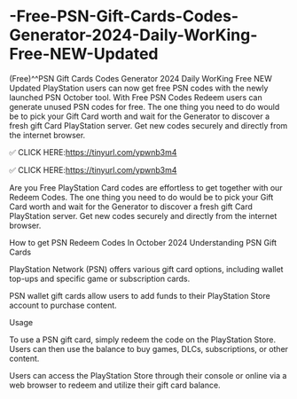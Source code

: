 # -Free-PSN-Gift-Cards-Codes-Generator-2024-Daily-WorKing-Free-NEW-Updated
(Free)^^PSN Gift Cards Codes  Generator 2024 Daily WorKing Free NEW Updated
PlayStation users can now get free PSN codes with the newly launched PSN October tool. With Free PSN Codes Redeem users can generate unused PSN codes for free. The one thing you need to do would be to pick your Gift Card worth and wait for the Generator to discover a fresh gift Card PlayStation server. Get new codes securely and directly from the internet browser.

✅ CLICK HERE:https://tinyurl.com/ypwnb3m4

✅ CLICK HERE:https://tinyurl.com/ypwnb3m4


Are you Free PlayStation Card codes are effortless to get together with our Redeem Codes. The one thing you need to do would be to pick your Gift Card worth and wait for the Generator to discover a fresh gift Card PlayStation server. Get new codes securely and directly from the internet browser.

How to get PSN Redeem Codes In October 2024
Understanding PSN Gift Cards

PlayStation Network (PSN) offers various gift card options, including wallet top-ups and specific game or subscription cards.

PSN wallet gift cards allow users to add funds to their PlayStation Store account to purchase content.

Usage

To use a PSN gift card, simply redeem the code on the PlayStation Store. Users can then use the balance to buy games, DLCs, subscriptions, or other content.

Users can access the PlayStation Store through their console or online via a web browser to redeem and utilize their gift card balance.
